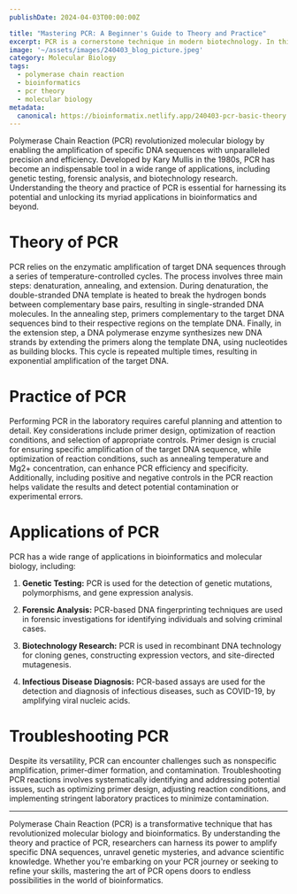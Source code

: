 ```yaml
---
publishDate: 2024-04-03T00:00:00Z

title: "Mastering PCR: A Beginner's Guide to Theory and Practice"
excerpt: PCR is a cornerstone technique in modern biotechnology. In this comprehensive guide, we delve into the theory and practice of PCR, demystifying its principles and providing practical tips for success. Whether you're a newcomer to the world of bioinformatics or a seasoned researcher seeking to enhance your skills, this article will equip you with the knowledge and confidence to master PCR with ease.  
image: '~/assets/images/240403_blog_picture.jpeg'
category: Molecular Biology
tags:
  - polymerase chain reaction
  - bioinformatics
  - pcr theory
  - molecular biology
metadata:
  canonical: https://bioinformatix.netlify.app/240403-pcr-basic-theory
---
```


Polymerase Chain Reaction (PCR) revolutionized molecular biology by enabling the amplification of specific DNA sequences with unparalleled precision and efficiency. Developed by Kary Mullis in the 1980s, PCR has become an indispensable tool in a wide range of applications, including genetic testing, forensic analysis, and biotechnology research. Understanding the theory and practice of PCR is essential for harnessing its potential and unlocking its myriad applications in bioinformatics and beyond.

# Theory of PCR

PCR relies on the enzymatic amplification of target DNA sequences through a series of temperature-controlled cycles. The process involves three main steps: denaturation, annealing, and extension. During denaturation, the double-stranded DNA template is heated to break the hydrogen bonds between complementary base pairs, resulting in single-stranded DNA molecules. In the annealing step, primers complementary to the target DNA sequences bind to their respective regions on the template DNA. Finally, in the extension step, a DNA polymerase enzyme synthesizes new DNA strands by extending the primers along the template DNA, using nucleotides as building blocks. This cycle is repeated multiple times, resulting in exponential amplification of the target DNA.

# Practice of PCR

Performing PCR in the laboratory requires careful planning and attention to detail. Key considerations include primer design, optimization of reaction conditions, and selection of appropriate controls. Primer design is crucial for ensuring specific amplification of the target DNA sequence, while optimization of reaction conditions, such as annealing temperature and Mg2+ concentration, can enhance PCR efficiency and specificity. Additionally, including positive and negative controls in the PCR reaction helps validate the results and detect potential contamination or experimental errors.

# Applications of PCR

PCR has a wide range of applications in bioinformatics and molecular biology, including:

1. **Genetic Testing:** PCR is used for the detection of genetic mutations, polymorphisms, and gene expression analysis.

2. **Forensic Analysis:** PCR-based DNA fingerprinting techniques are used in forensic investigations for identifying individuals and solving criminal cases.

3. **Biotechnology Research:** PCR is used in recombinant DNA technology for cloning genes, constructing expression vectors, and site-directed mutagenesis.

4. **Infectious Disease Diagnosis:** PCR-based assays are used for the detection and diagnosis of infectious diseases, such as COVID-19, by amplifying viral nucleic acids.

# Troubleshooting PCR

Despite its versatility, PCR can encounter challenges such as nonspecific amplification, primer-dimer formation, and contamination. Troubleshooting PCR reactions involves systematically identifying and addressing potential issues, such as optimizing primer design, adjusting reaction conditions, and implementing stringent laboratory practices to minimize contamination.

***

Polymerase Chain Reaction (PCR) is a transformative technique that has revolutionized molecular biology and bioinformatics. By understanding the theory and practice of PCR, researchers can harness its power to amplify specific DNA sequences, unravel genetic mysteries, and advance scientific knowledge. Whether you're embarking on your PCR journey or seeking to refine your skills, mastering the art of PCR opens doors to endless possibilities in the world of bioinformatics.
